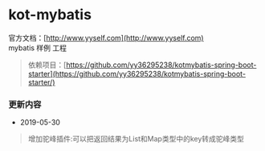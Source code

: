 # kot-mybatis  
官方文档：[http://www.yyself.com](http://www.yyself.com)  
mybatis 样例 工程
> 依赖项目：[https://github.com/yy36295238/kotmybatis-spring-boot-starter](https://github.com/yy36295238/kotmybatis-spring-boot-starter/)  

### 更新内容
- 2019-05-30 
> 增加驼峰插件:可以把返回结果为List<Map>和Map类型中的key转成驼峰类型
